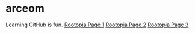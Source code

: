 # arceom
Learning GitHub is fun.
[Rootopia Page 1](file:///Users/cherrypastries/Documents/Miscellaneous/GitHub/arceom/arceom/Rootopia%20Copy.html)
[Rootopia Page 2](file:///Users/cherrypastries/Documents/Miscellaneous/GitHub/arceom/arceom/Rootopia%20II%20Copy.html)
[Rootopia Page 3](file:///Users/cherrypastries/Documents/Miscellaneous/GitHub/arceom/arceom/Rootopia%20III%20Copy.html)
